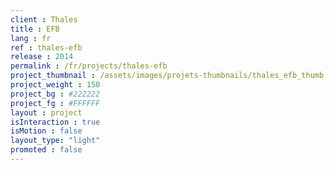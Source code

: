 ```yaml
---
client : Thales
title : EFB
lang : fr
ref : thales-efb
release : 2014
permalink : /fr/projects/thales-efb
project_thumbnail : /assets/images/projets-thumbnails/thales_efb_thumb.png
project_weight : 150
project_bg : #222222
project_fg : #FFFFFF
layout : project
isInteraction : true
isMotion : false
layout_type: "light"
promoted : false
---
```


